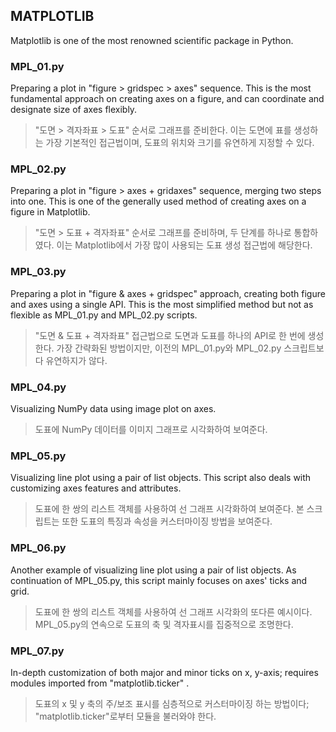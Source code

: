 ## MATPLOTLIB
Matplotlib is one of the most renowned scientific package in Python.

### MPL_01.py
Preparing a plot in "figure > gridspec > axes" sequence. This is the most fundamental approach on creating axes on a figure, and can coordinate and designate size of axes flexibly.

> "도면 > 격자좌표 > 도표" 순서로 그래프를 준비한다. 이는 도면에 표를 생성하는 가장 기본적인 접근법이며, 도표의 위치와 크기를 유연하게 지정할 수 있다.

### MPL_02.py
Preparing a plot in "figure > axes + gridaxes" sequence, merging two steps into one. This is one of the generally used method of creating axes on a figure in Matplotlib.

> "도면 > 도표 + 격자좌표" 순서로 그래프를 준비하며, 두 단계를 하나로 통합하였다. 이는 Matplotlib에서 가장 많이 사용되는 도표 생성 접근법에 해당한다.

### MPL_03.py
Preparing a plot in "figure & axes + gridspec" approach, creating both figure and axes using a single API. This is the most simplified method but not as flexible as MPL_01.py and MPL_02.py scripts.

> "도면 & 도표 + 격자좌표" 접근법으로 도면과 도표를 하나의 API로 한 번에 생성한다. 가장 간략화된 방법이지만, 이전의 MPL_01.py와 MPL_02.py 스크립트보다 유연하지가 않다.

### MPL_04.py
Visualizing NumPy data using image plot on axes.

> 도표에 NumPy 데이터를 이미지 그래프로 시각화하여 보여준다.

### MPL_05.py
Visualizing line plot using a pair of list objects. This script also deals with customizing axes features and attributes.

> 도표에 한 쌍의 리스트 객체를 사용하여 선 그래프 시각화하여 보여준다. 본 스크립트는 또한 도표의 특징과 속성을 커스터마이징 방법을 보여준다.

### MPL_06.py
Another example of visualizing line plot using a pair of list objects. As continuation of MPL_05.py, this script mainly focuses on axes' ticks and grid.

> 도표에 한 쌍의 리스트 객체를 사용하여 선 그래프 시각화의 또다른 예시이다. MPL_05.py의 연속으로 도표의 축 및 격자표시를 집중적으로 조명한다.

### MPL_07.py
In-depth customization of both major and minor ticks on x, y-axis; requires modules imported from "matplotlib.ticker" .

> 도표의 x 및 y 축의 주/보조 표시를 심층적으로 커스터마이징 하는 방법이다; "matplotlib.ticker"로부터 모듈을 불러와야 한다.